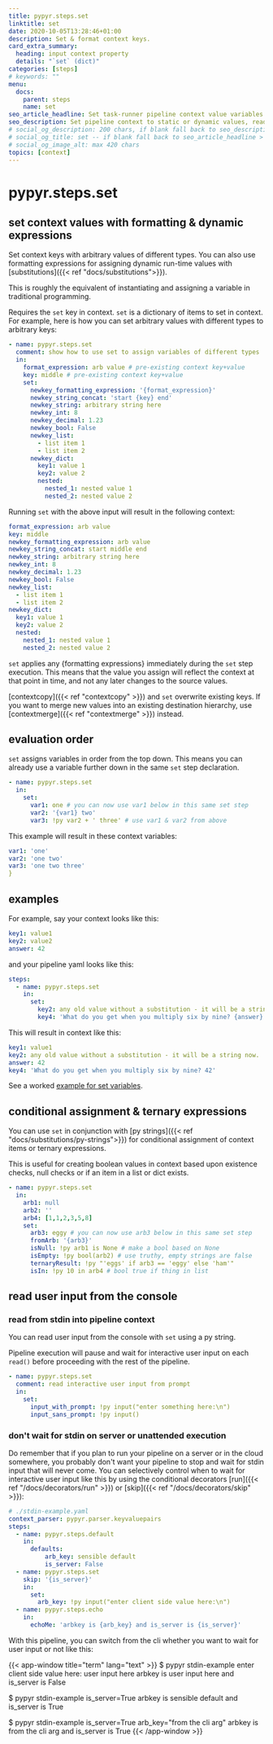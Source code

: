 ```yaml
---
title: pypyr.steps.set
linktitle: set
date: 2020-10-05T13:28:46+01:00
description: Set & format context keys.
card_extra_summary:
  heading: input context property
  details: "`set` (dict)"
categories: [steps]
# keywords: ""
menu:
  docs:
    parent: steps
    name: set
seo_article_headline: Set task-runner pipeline context value variables.
seo_description: Set pipeline context to static or dynamic values, read interactive user input from stdin & use formatting expressions.
# social_og_description: 200 chars, if blank fall back to seo_description then description
# social_og_title: set -- if blank fall back to seo_article_headline > .Title. Max 70 chars
# social_og_image_alt: max 420 chars
topics: [context]
---
```

# pypyr.steps.set
## set context values with formatting & dynamic expressions
Set context keys with arbitrary values of different types. You can 
also use formatting expressions for assigning dynamic run-time values with
[substitutions]({{< ref "docs/substitutions">}}).

This is roughly the equivalent of instantiating and assigning a variable in 
traditional programming.

Requires the `set` key in context. `set` is a dictionary of
items to set in context. For example, here is how you can set arbitrary values
with different types to arbitrary keys:

```yaml
- name: pypyr.steps.set
  comment: show how to use set to assign variables of different types
  in:
    format_expression: arb value # pre-existing context key+value
    key: middle # pre-existing context key+value
    set:
      newkey_formatting_expression: '{format_expression}'
      newkey_string_concat: 'start {key} end'
      newkey_string: arbitrary string here
      newkey_int: 8
      newkey_decimal: 1.23
      newkey_bool: False
      newkey_list: 
        - list item 1
        - list item 2
      newkey_dict:
        key1: value 1
        key2: value 2
        nested: 
          nested_1: nested value 1
          nested_2: nested value 2
```

Running `set` with the above input will result in the following context:

```yaml
format_expression: arb value
key: middle
newkey_formatting_expression: arb value
newkey_string_concat: start middle end
newkey_string: arbitrary string here
newkey_int: 8
newkey_decimal: 1.23
newkey_bool: False
newkey_list: 
  - list item 1
  - list item 2
newkey_dict:
  key1: value 1
  key2: value 2
  nested: 
    nested_1: nested value 1
    nested_2: nested value 2
```

`set` applies any {formatting expressions} immediately during the 
`set` step execution. This means that the value you assign will
reflect the context at that point in time, and not any later changes to the 
source values.

[contextcopy]({{< ref "contextcopy" >}}) and `set` overwrite existing 
keys. If you want to merge new values into an existing destination hierarchy,
use [contextmerge]({{< ref "contextmerge" >}}) instead.

## evaluation order
`set` assigns variables in order from the top down. This means you can already
use a variable further down in the same `set` step declaration.

```yaml
- name: pypyr.steps.set
  in:
    set:
      var1: one # you can now use var1 below in this same set step
      var2: '{var1} two'
      var3: !py var2 + ' three' # use var1 & var2 from above
```

This example will result in these context variables:
```yaml
var1: 'one'
var2: 'one two'
var3: 'one two three'
}
```

## examples
For example, say your context looks like this:

```yaml
key1: value1
key2: value2
answer: 42
```

and your pipeline yaml looks like this:

```yaml
steps:
  - name: pypyr.steps.set
    in:
      set:
        key2: any old value without a substitution - it will be a string now.
        key4: 'What do you get when you multiply six by nine? {answer}'
```

This will result in context like this:

```yaml
key1: value1
key2: any old value without a substitution - it will be a string now.
answer: 42
key4: 'What do you get when you multiply six by nine? 42'
```

See a worked [example for set variables](https://github.com/pypyr/pypyr-example/blob/main/pipelines/set-variables.yaml).

## conditional assignment & ternary expressions
You can use `set` in conjunction with [py strings]({{< ref "docs/substitutions/py-strings">}})
for conditional assignment of context items or ternary expressions.

This is useful for creating boolean values in context based upon existence 
checks, null checks or if an item in a list or dict exists.

```yaml
- name: pypyr.steps.set
  in:
    arb1: null
    arb2: ''
    arb4: [1,1,2,3,5,8]
    set:
      arb3: eggy # you can now use arb3 below in this same set step
      fromArb: '{arb3}'
      isNull: !py arb1 is None # make a bool based on None
      isEmpty: !py bool(arb2) # use truthy, empty strings are false
      ternaryResult: !py "'eggs' if arb3 == 'eggy' else 'ham'"
      isIn: !py 10 in arb4 # bool true if thing in list
```

## read user input from the console
### read from stdin into pipeline context
You can read user input from the console with `set` using a py string.

Pipeline execution will pause and wait for interactive user input on each 
`read()` before proceeding with the rest of the pipeline.

```yaml
- name: pypyr.steps.set
  comment: read interactive user input from prompt
  in:
    set:
      input_with_prompt: !py input("enter something here:\n")
      input_sans_prompt: !py input()
```

### don't wait for stdin on server or unattended execution
Do remember that if you plan to run your pipeline on a server or in the cloud
somewhere, you probably don't want your pipeline to stop and wait for stdin
input that will never come. You can selectively control when to wait for 
interactive user input like this by using the conditional decorators 
[run]({{< ref "/docs/decorators/run" >}}) or 
[skip]({{< ref "/docs/decorators/skip" >}}):

```yaml
# ./stdin-example.yaml
context_parser: pypyr.parser.keyvaluepairs
steps:
  - name: pypyr.steps.default
    in:
      defaults:
          arb_key: sensible default
          is_server: False
  - name: pypyr.steps.set
    skip: '{is_server}'
    in:
      set:
        arb_key: !py input("enter client side value here:\n")
  - name: pypyr.steps.echo
    in:
      echoMe: 'arbkey is {arb_key} and is_server is {is_server}'
```

With this pipeline, you can switch from the cli whether you want to wait for 
user input or not like this:

{{< app-window title="term" lang="text" >}}
$ pypyr stdin-example
enter client side value here:
user input here
arbkey is user input here and is_server is False

$ pypyr stdin-example is_server=True
arbkey is sensible default and is_server is True

$ pypyr stdin-example is_server=True arb_key="from the cli arg"
arbkey is from the cli arg and is_server is True
{{< /app-window >}}
